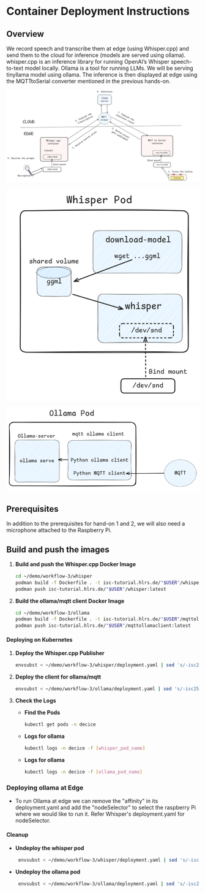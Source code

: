 # Container Deployment Instructions

## Overview
We record speech and transcribe them at edge (using Whisper.cpp) and send them to the cloud for inference (models are served using ollama).
whisper.cpp is an inference library for running OpenAI’s Whisper speech-to-text model locally. 
Ollama is a tool for running LLMs. We will be serving tinyllama model using ollama.
The inference is then displayed at edge using the MQTTtoSerial converter mentioned in the previous hands-on.

![Workflow diagram](workflow-3/overview.png)

![Workflow diagram](workflow-3/whisper-pod.png)

![Workflow diagram](workflow-3/ollama-pod.png)

## Prerequisites
In addition to the prerequisites for hand-on 1 and 2, we will also need a microphone attached to the Raspberry Pi.

## Build and push the images

1. **Build and push the Whisper.cpp Docker Image**
   ```bash
   cd ~/demo/workflow-3/whisper
   podman build -f Dockerfile . -t isc-tutorial.hlrs.de/"$USER"/whisper:latest
   podman push isc-tutorial.hlrs.de/"$USER"/whisper:latest
   ```

2. **Build the ollama/mqtt client Docker Image**
   ```bash
   cd ~/demo/workflow-3/ollama
   podman build -f Dockerfile . -t isc-tutorial.hlrs.de/"$USER"/mqttollamaclient:latest
   podman push isc-tutorial.hlrs.de/"$USER"/mqttollamaclient:latest
   ```

#### Deploying on Kubernetes

1. **Deploy the Whisper.cpp Publisher**
   ```bash
   envsubst < ~/demo/workflow-3/whisper/deployment.yaml | sed 's/-isc25_/-isc25-/g' | kubectl create -f -
   ```

2. **Deploy the client for ollama/mqtt**
   ```bash
   envsubst < ~/demo/workflow-3/ollama/deployment.yaml | sed 's/-isc25_/-isc25-/g' | kubectl create -f -
   ```

3. **Check the Logs**
   - **Find the Pods**
     ```bash
     kubectl get pods -n decice
     ```
   - **Logs for ollama**
     ```bash
     kubectl logs -n decice -f [whisper_pod_name]
     ```
   - **Logs for ollama**
     ```bash
     kubectl logs -n decice -f [ollama_pod_name]
     ```

### Deploying ollama at Edge
- To run Ollama at edge we can remove the "affinity" in its deployment.yaml and add the "nodeSelector" to select the raspberry Pi where we would like to run it. Refer Whisper's deployment.yaml for nodeSelector.

#### Cleanup

- **Undeploy the whisper pod**
  ```bash
   envsubst < ~/demo/workflow-3/whisper/deployment.yaml | sed 's/-isc25_/-isc25-/g' | kubectl delete -f -
  ```

- **Undeploy the ollama pod**
  ```bash
   envsubst < ~/demo/workflow-3/ollama/deployment.yaml | sed 's/-isc25_/-isc25-/g' | kubectl create -f -
  ```


